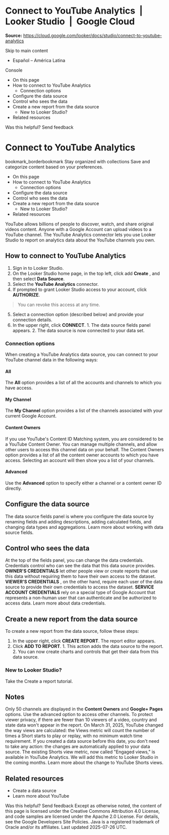 # Connect to YouTube Analytics  |  Looker Studio  |  Google Cloud

**Source:** https://cloud.google.com/looker/docs/studio/connect-to-youtube-analytics

Skip to main content 
  * Español – América Latina

Console 


  * On this page
  * How to connect to YouTube Analytics
    * Connection options
  * Configure the data source
  * Control who sees the data
  * Create a new report from the data source
    * New to Looker Studio?
  * Related resources




Was this helpful?
Send feedback 
#  Connect to YouTube Analytics
bookmark_borderbookmark Stay organized with collections  Save and categorize content based on your preferences.
  * On this page
  * How to connect to YouTube Analytics
    * Connection options
  * Configure the data source
  * Control who sees the data
  * Create a new report from the data source
    * New to Looker Studio?
  * Related resources


YouTube allows billions of people to discover, watch, and share original videos content.
Anyone with a Google Account can upload videos to a YouTube channel. The YouTube Analytics connector lets you use Looker Studio to report on analytics data about the YouTube channels you own.
## How to connect to YouTube Analytics
  1. Sign in to Looker Studio.
  2. On the Looker Studio home page, in the top left, click add **Create** , and then select **Data Source**.
  3. Select the **YouTube Analytics** connector.
  4. If prompted to grant Looker Studio access to your account, click **AUTHORIZE**.
> You can revoke this access at any time.
  5. Select a connection option (described below) and provide your connection details.
  6. In the upper right, click **CONNECT**.
    1. The data source fields panel appears.
    2. The data source is now connected to your data set.


### Connection options
When creating a YouTube Analytics data source, you can connect to your YouTube channel data in the following ways:
#### All
The **All** option provides a list of all the accounts and channels to which you have access.
#### My Channel
The **My Channel** option provides a list of the channels associated with your current Google Account.
#### Content Owners
If you use YouTube's Content ID Matching system, you are considered to be a YouTube Content Owner. You can manage multiple channels, and allow other users to access this channel data on your behalf. The Content Owners option provides a list of all the content owner accounts to which you have access. Selecting an account will then show you a list of your channels.
#### Advanced
Use the **Advanced** option to specify either a channel or a content owner ID directly.
## Configure the data source
The data source fields panel is where you configure the data source by renaming fields and adding descriptions, adding calculated fields, and changing data types and aggregations. Learn more about working with data source fields.
## Control who sees the data
At the top of the fields panel, you can change the data credentials. Credentials control who can see the data that this data source provides.
**OWNER'S CREDENTIALS** let other people view or create reports that use this data without requiring them to have their own access to the dataset.
**VIEWER'S CREDENTIALS** , on the other hand, require each user of the data source to provide their own credentials to access the dataset.
**SERVICE ACCOUNT CREDENTIALS** rely on a special type of Google Account that represents a non-human user that can authenticate and be authorized to access data.
Learn more about data credentials.
## Create a new report from the data source
To create a new report from the data source, follow these steps:
  1. In the upper right, click **CREATE REPORT**. The report editor appears.
  2. Click **ADD TO REPORT**. 
    1. This action adds the data source to the report.
    2. You can now create charts and controls that get their data from this data source.


### New to Looker Studio?
Take the Create a report tutorial.
## Notes
Only 50 channels are displayed in the **Content Owners** and **Google+ Pages** options. Use the advanced option to access other channels.
To protect viewer privacy, if there are fewer than 10 viewers of a video, country and state data won't appear in the report.
On March 31, 2025, YouTube changed the way views are calculated: the Views metric will count the number of times a Short starts to play or replay, with no minimum watch time requirement. If you created a data source before this date, you don't need to take any action: the changes are automatically applied to your data source.
The existing Shorts view metric, now called "Engaged views," is available in YouTube Analytics. We will add this metric to Looker Studio in the coming months.
Learn more about the change to YouTube Shorts views.
## Related resources
  * Create a data source
  * Learn more about YouTube


Was this helpful?
Send feedback 
Except as otherwise noted, the content of this page is licensed under the Creative Commons Attribution 4.0 License, and code samples are licensed under the Apache 2.0 License. For details, see the Google Developers Site Policies. Java is a registered trademark of Oracle and/or its affiliates.
Last updated 2025-07-26 UTC.



